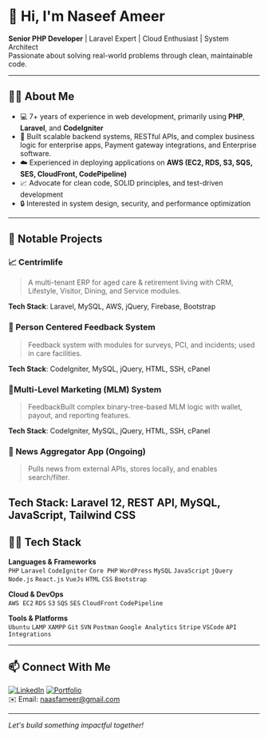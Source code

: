 # 👋 Hi, I'm Naseef Ameer

**Senior PHP Developer** | Laravel Expert | Cloud Enthusiast | System Architect  
Passionate about solving real-world problems through clean, maintainable code.

---

## 🧑‍💻 About Me

- 💻 7+ years of experience in web development, primarily using **PHP**, **Laravel**, and **CodeIgniter**
- 🔁 Built scalable backend systems, RESTful APIs, and complex business logic for enterprise apps, Payment gateway integrations, and Enterprise software.
- ☁️ Experienced in deploying applications on **AWS (EC2, RDS, S3, SQS, SES, CloudFront, CodePipeline)**
- 📈 Advocate for clean code, SOLID principles, and test-driven development
- 🔒 Interested in system design, security, and performance optimization

---

## 🚀 Notable Projects

### 📈 Centrimlife
> A multi-tenant ERP for aged care & retirement living with CRM, Lifestyle, Visitor, Dining, and Service modules.

**Tech Stack**: Laravel, MySQL, AWS, jQuery, Firebase, Bootstrap

### 🏥 Person Centered Feedback System
> Feedback system with modules for surveys, PCI, and incidents; used in care facilities.

**Tech Stack**: CodeIgniter, MySQL, jQuery, HTML, SSH, cPanel

### 🧬Multi-Level Marketing (MLM) System
> FeedbackBuilt complex binary-tree-based MLM logic with wallet, payout, and reporting features.

**Tech Stack**: CodeIgniter, MySQL, jQuery, HTML, SSH, cPanel

### 📰 News Aggregator App (Ongoing)
> Pulls news from external APIs, stores locally, and enables search/filter.

**Tech Stack**: Laravel 12, REST API, MySQL, JavaScript, Tailwind CSS
---

## 🧑‍🔧 Tech Stack

**Languages & Frameworks**  
`PHP` `Laravel` `CodeIgniter` `Core PHP` `WordPress` `MySQL` `JavaScript` `jQuery` `Node.js` `React.js` `VueJs`  `HTML` `CSS` `Bootstrap`

**Cloud & DevOps**  
`AWS EC2` `RDS` `S3` `SQS` `SES` `CloudFront` `CodePipeline`

**Tools & Platforms**  
`Ubuntu` `LAMP` `XAMPP` `Git` `SVN` `Postman` `Google Analytics` `Stripe` `VSCode` `API Integrations`

---

## 📫 Connect With Me

[![LinkedIn](https://img.shields.io/badge/LinkedIn-blue?logo=linkedin&style=flat&logoColor=white)](https://linkedin.com/in/naseef-ameer-dev1995)
[![Portfolio](https://img.shields.io/badge/Portfolio-visit-informational)](https://naseefameer.rf.gd)  
✉️ Email: naasfameer@gmail.com

---

*Let's build something impactful together!*

